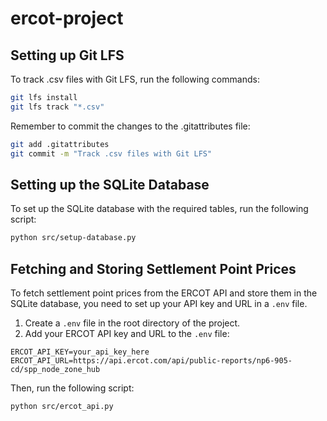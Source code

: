 # ercot-project

## Setting up Git LFS

To track .csv files with Git LFS, run the following commands:

```sh
git lfs install
git lfs track "*.csv"
```

Remember to commit the changes to the .gitattributes file:

```sh
git add .gitattributes
git commit -m "Track .csv files with Git LFS"
```

## Setting up the SQLite Database

To set up the SQLite database with the required tables, run the following script:

```sh
python src/setup-database.py
```

## Fetching and Storing Settlement Point Prices

To fetch settlement point prices from the ERCOT API and store them in the SQLite database, you need to set up your API key and URL in a `.env` file.

1. Create a `.env` file in the root directory of the project.
2. Add your ERCOT API key and URL to the `.env` file:

```env
ERCOT_API_KEY=your_api_key_here
ERCOT_API_URL=https://api.ercot.com/api/public-reports/np6-905-cd/spp_node_zone_hub
```

Then, run the following script:

```sh
python src/ercot_api.py
```